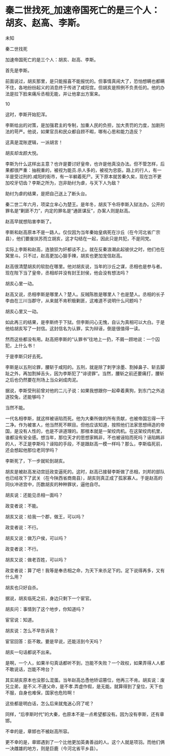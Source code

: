 # 秦二世找死_加速帝国死亡的是三个人：胡亥、赵高、李斯。

未知

秦二世找死

加速帝国死亡的是三个人：胡亥、赵高、李斯。

首先是李斯。

前面说过，胡亥那里，是只能报喜不能报忧的。但事情真闹大了，恐怕想瞒也都瞒不住，各地纷纷起义的消息终于传进了咸阳宫。但胡亥是照例不负责任的。他的办法是拉下脸来痛斥丞相无能，并让他拿出方案来。

10

这时，李斯开始犯浑。

李斯给出的对策，是加强君主的专制，加重人民的负担，加大责罚的力度，加剧刑法的苛严。他说，如果官员和民众都自顾不暇，哪有心思和能力造反？

这真是混账逻辑，一派胡言！

胡亥却龙颜大悦。

李斯为什么这样出主意？也许是要讨好皇帝，也许是他真没办法。但不管怎样，后果都很严重：抽税重的，被视为能员.杀人多的，被视为忠臣。路上的行人，有一半是受过刑的.咸阳的街市，有一半躺着死尸。天下原本就苦秦久矣，现在岂不更加咬牙切齿？李斯之所为，岂非助纣为虐，与天下人为敌？

助纣为虐的结果，是把自己送上了断头台。

秦二世二年六月，项梁立芈心为楚王。是年冬，胡亥下令将李斯入狱法办。公开的罪名是“剿匪不力”，内定的罪名是“通匪谋反”，办案人则是赵高。

赵高早就想陷害李斯了。

李斯和赵高原本不是一路人。仅仅因为当年秦始皇病死在沙丘（在今河北省广宗县），他们要废扶苏而立胡亥，这才勾结在一起，因此只是共犯，不是同党。

实际上李斯和赵高，连狼狈为奸都谈不上。就在反秦浪潮此起彼伏之时，他们也在窝里斗。只不过，赵高更加心狠手辣，胡亥也更加宠信赵高。

赵高很清楚胡亥的软肋在哪里。他对胡亥说，当年的沙丘之谋，丞相也是参与者。现在陛下当了皇帝，丞相却并没有封王封侯，他会没有想法吗？

胡亥心里一动。

赵高又说，丞相李斯是哪里人？楚人。反贼陈胜是哪里人？也是楚人。丞相的长子李由在三川当郡守，从来就不肯积极剿匪，这难道不说明什么问题吗？

胡亥心里又一动。

如此再三的结果，是李斯终于下狱。但李斯问心无愧，自认为真相可以大白。于是他给胡亥写了一封信。这封信名为认罪，实为辩诬，倒是很值得一读。

然而这些都没有用。赵高把李斯的“认罪书”往地上一扔，不屑一顾地说：一个囚犯，上什么书！

于是李斯只好去死。

李斯是以五刑论罪，腰斩于咸阳的。五刑，就是除了刺字涂墨、割掉鼻子、斩去脚趾之外，再加割掉舌头，因为李斯犯了“诽谤罪”。当然，腰斩之前还要痛打，腰斩之后也仍然要在刑场上当众剁成肉泥。

据说，李斯受刑前曾对他的二儿子说：如果我想跟你一起牵着黄狗，到东门之外追逐狡兔，还能够吗？

当然不能。

一代名相李斯，就这样被诬陷而死。他为大秦所做的所有贡献，也被帝国忘得一干二净。作为被害人，他当然死不瞑目。但他应该知道，按照他们法家思想缔造的帝国，是没有人性的，也是不讲道理的。那根本就是一架绞肉机。在这架绞肉机里，谁都没有安全感。想当年，那位天才的思想家韩非，不也被诬陷而死吗？诬陷韩非的人，不正是李斯吗？诬陷的手段，不是跟赵高一模一样吗？那么，李斯临死前，还会想起他那位老同学吗？

李斯死了，下一步就轮到胡亥。

胡亥是被赵高发动宫廷政变逼死的。这时，赵高已接替李斯做了丞相，刘邦的部队也已经攻下了武关（在今陕西省商南县），胡亥则真正成了孤家寡人。于是赵高的同伙冲进宫中，历数胡亥的种种罪状，逼他自尽。

胡亥说：还能见丞相一面吗？

政变者说：不能。

胡亥又说：给我一个郡，做王，可以吗？

政变者说：不行。

胡亥又说：做万户侯，可以吗？

政变者说：不行。

胡亥又说：做老百姓，可以吗？

政变者说：算了吧！我等是奉丞相之命，为天下来杀足下的。足下说得再多，又有什么用？

胡亥也只好自杀。

据说，胡亥临死之前，身边只剩下一个宦官。

胡亥问：事情到了这个地步，你知道吗？

宦官说：知道。

胡亥说：怎么不早告诉我？

宦官回答：臣不敢。要是早说，还能活到今天吗？

胡亥一句话都说不出来。

是啊，一个人，如果半句真话都听不到，岂能不失败？一个政权，如果弄得人人都不敢说话，岂能不垮台？

其实胡亥原本也没那么混蛋。当年赵高怂恿他矫诏篡位，他再三不肯。胡亥说：废兄立弟，是不义.不遵父命，是不孝.弄虚作假，是无能。就算得到了皇位，天下也不服，自身也难保，国家也危险啊！

这些都是明白话，怎么后来就鬼迷心窍了呢？

同样，“后李斯时代”的大秦，也原本不是一点希望都没有。因为没有李斯，还有章邯。

不幸的是，章邯也不被赵高所容。

更不幸的是，章邯遇到了一个比他更加英勇善战的人。这个人就是项羽。而他们俩一决雌雄的地方，则是巨鹿（今河北省平乡县）。